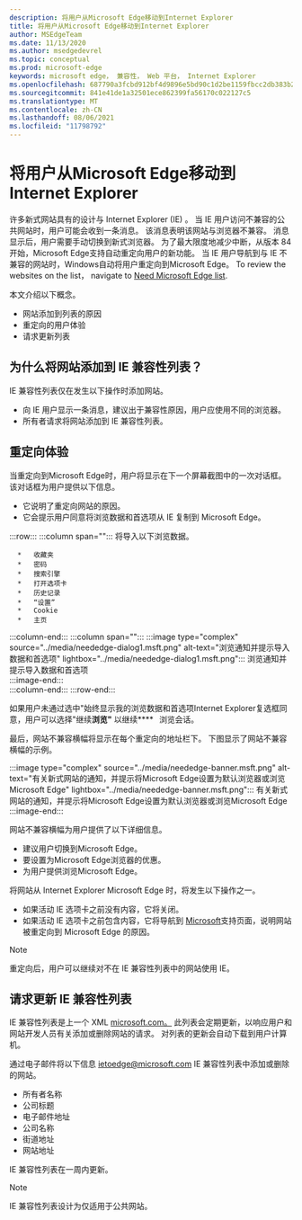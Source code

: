```yaml
---
description: 将用户从Microsoft Edge移动到Internet Explorer
title: 将用户从Microsoft Edge移动到Internet Explorer
author: MSEdgeTeam
ms.date: 11/13/2020
ms.author: msedgedevrel
ms.topic: conceptual
ms.prod: microsoft-edge
keywords: microsoft edge， 兼容性， Web 平台， Internet Explorer
ms.openlocfilehash: 687790a3fcbd912bf4d9896e5bd90c1d2be1159fbcc2db383b24689bd48df5b8
ms.sourcegitcommit: 841e41de1a32501ece862399fa56170c022127c5
ms.translationtype: MT
ms.contentlocale: zh-CN
ms.lasthandoff: 08/06/2021
ms.locfileid: "11798792"
---
```

# <a name="moving-users-to-microsoft-edge-from-internet-explorer"></a>将用户从Microsoft Edge移动到Internet Explorer  

许多新式网站具有的设计与 Internet Explorer \(IE\) 。  当 IE 用户访问不兼容的公共网站时，用户可能会收到一条消息。  该消息表明该网站与浏览器不兼容。  消息显示后，用户需要手动切换到新式浏览器。  为了最大限度地减少中断，从版本 84 开始，Microsoft Edge支持自动重定向用户的新功能。  当 IE 用户导航到与 IE 不兼容的网站时，Windows自动将用户重定向到Microsoft Edge。  To review the websites on the list， navigate to [Need Microsoft Edge list][MicrosoftEdgeNeededgeV1].

本文介绍以下概念。  

*   网站添加到列表的原因  
*   重定向的用户体验  
*   请求更新列表  
    
## <a name="why-is-a-website-added-to-the-ie-compatibility-list"></a>为什么将网站添加到 IE 兼容性列表？  

IE 兼容性列表仅在发生以下操作时添加网站。  

*   向 IE 用户显示一条消息，建议出于兼容性原因，用户应使用不同的浏览器。  
*   所有者请求将网站添加到 IE 兼容性列表。  

## <a name="redirection-experience"></a>重定向体验

当重定向到Microsoft Edge时，用户将显示在下一个屏幕截图中的一次对话框。  该对话框为用户提供以下信息。  

*   它说明了重定向网站的原因。  
*   它会提示用户同意将浏览数据和首选项从 IE 复制到 Microsoft Edge。  

:::row:::
   :::column span="":::
      将导入以下浏览数据。  
      
      *   收藏夹  
      *   密码  
      *   搜索引擎  
      *   打开选项卡  
      *   历史记录  
      *   “设置”  
      *   Cookie  
      *   主页  
   :::column-end:::
   :::column span="":::
      :::image type="complex" source="../media/neededge-dialog1.msft.png" alt-text="浏览通知并提示导入数据和首选项" lightbox="../media/neededge-dialog1.msft.png":::
         浏览通知并提示导入数据和首选项  
      :::image-end:::  
   :::column-end:::
:::row-end:::

如果用户未通过选中"始终显示我的浏览数据和首选项Internet Explorer复选框同意，用户可以选择"继续**浏览"** 以继续****   浏览会话。  

最后，网站不兼容横幅将显示在每个重定向的地址栏下。  下图显示了网站不兼容横幅的示例。

:::image type="complex" source="../media/neededge-banner.msft.png" alt-text="有关新式网站的通知，并提示将Microsoft Edge设置为默认浏览器或浏览Microsoft Edge" lightbox="../media/neededge-banner.msft.png":::
   有关新式网站的通知，并提示将Microsoft Edge设置为默认浏览器或浏览Microsoft Edge  
:::image-end:::

网站不兼容横幅为用户提供了以下详细信息。  

*   建议用户切换到Microsoft Edge。  
*   要设置为Microsoft Edge浏览器的优惠。  
*   为用户提供浏览Microsoft Edge。    
    
将网站从 Internet Explorer Microsoft Edge 时，将发生以下操作之一。

*   如果活动 IE 选项卡之前没有内容，它将关闭。  
*   如果活动 IE 选项卡之前包含内容，它将导航到 [Microsoft][MicrosoftSupportOfficeTheWebsiteYouWereTryingToReachDoesntWorkWithInternetExplorer]支持页面，说明网站被重定向到 Microsoft Edge 的原因。  

> [!NOTE]
> 重定向后，用户可以继续对不在 IE 兼容性列表中的网站使用 IE。  

## <a name="request-an-update-to-the-ie-compatibility-list"></a>请求更新 IE 兼容性列表  

IE 兼容性列表是上一个 XML [microsoft.com。][MicrosoftOfficialHome]  此列表会定期更新，以响应用户和网站开发人员有关添加或删除网站的请求。  对列表的更新会自动下载到用户计算机。  

通过电子邮件将以下信息 [ietoedge@microsoft.com][MailtoMicrosoftIetoedge] IE 兼容性列表中添加或删除的网站。    

*   所有者名称  
*   公司标题  
*   电子邮件地址  
*   公司名称  
*   街道地址  
*   网站地址  
    
IE 兼容性列表在一周内更新。

> [!NOTE]
> IE 兼容性列表设计为仅适用于公共网站。  

<!-- links -->  

[MailtoMicrosoftIetoedge]: mailto:ietoedge@microsoft.com "向用户发送电子邮件 ietoedge@microsoft.com"  

[MicrosoftOfficialHome]: https://www.microsoft.com "Microsoft 官方主页"  

[MicrosoftEdgeNeededgeV1]:  https://edge.microsoft.com/neededge/v1 "需要Microsoft Edge v1 xml 文件|Microsoft Edge"  

[MicrosoftSupportOfficeTheWebsiteYouWereTryingToReachDoesntWorkWithInternetExplorer]: https://support.microsoft.com/office/the-website-you-were-trying-to-reach-doesn-t-work-with-internet-explorer-8f5fc675-cd47-414c-9535-12821ddfc554 "尝试访问的网站无法与Internet Explorer |Microsoft Office支持"  
